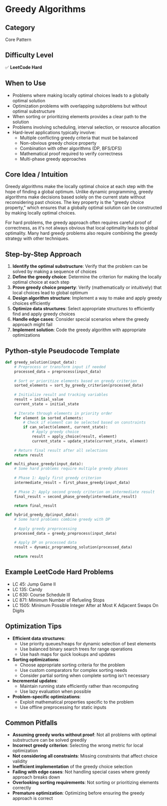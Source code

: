 # Greedy Algorithms

## Category
Core Pattern

## Difficulty Level
✅ **LeetCode Hard**

## When to Use
- Problems where making locally optimal choices leads to a globally optimal solution
- Optimization problems with overlapping subproblems but without optimal substructure
- When sorting or prioritizing elements provides a clear path to the solution
- Problems involving scheduling, interval selection, or resource allocation
- Hard-level applications typically involve:
  - Multiple conflicting greedy criteria that must be balanced
  - Non-obvious greedy choice property
  - Combination with other algorithms (DP, BFS/DFS)
  - Mathematical proof required to verify correctness
  - Multi-phase greedy approaches

## Core Idea / Intuition
Greedy algorithms make the locally optimal choice at each step with the hope of finding a global optimum. Unlike dynamic programming, greedy algorithms make decisions based solely on the current state without reconsidering past choices. The key property is the "greedy choice property," which ensures that a globally optimal solution can be constructed by making locally optimal choices.

For hard problems, the greedy approach often requires careful proof of correctness, as it's not always obvious that local optimality leads to global optimality. Many hard greedy problems also require combining the greedy strategy with other techniques.

## Step-by-Step Approach
1. **Identify the optimal substructure**: Verify that the problem can be solved by making a sequence of choices
2. **Define the greedy choice**: Determine the criterion for making the locally optimal choice at each step
3. **Prove greedy choice property**: Verify (mathematically or intuitively) that local choices lead to global optimum
4. **Design algorithm structure**: Implement a way to make and apply greedy choices efficiently
5. **Optimize data structures**: Select appropriate structures to efficiently find and apply greedy choices
6. **Handle edge cases**: Consider special scenarios where the greedy approach might fail
7. **Implement solution**: Code the greedy algorithm with appropriate optimizations

## Python-style Pseudocode Template
```python
def greedy_solution(input_data):
    # Preprocess or transform input if needed
    processed_data = preprocess(input_data)
    
    # Sort or prioritize elements based on greedy criterion
    sorted_elements = sort_by_greedy_criterion(processed_data)
    
    # Initialize result and tracking variables
    result = initial_value
    current_state = initial_state
    
    # Iterate through elements in priority order
    for element in sorted_elements:
        # Check if element can be selected based on constraints
        if can_select(element, current_state):
            # Apply greedy choice
            result = apply_choice(result, element)
            current_state = update_state(current_state, element)
    
    # Return final result after all selections
    return result

def multi_phase_greedy(input_data):
    # Some hard problems require multiple greedy phases
    
    # Phase 1: Apply first greedy criterion
    intermediate_result = first_phase_greedy(input_data)
    
    # Phase 2: Apply second greedy criterion on intermediate result
    final_result = second_phase_greedy(intermediate_result)
    
    return final_result

def hybrid_greedy_dp(input_data):
    # Some hard problems combine greedy with DP
    
    # Apply greedy preprocessing
    processed_data = greedy_preprocess(input_data)
    
    # Apply DP on processed data
    result = dynamic_programming_solution(processed_data)
    
    return result
```

## Example LeetCode Hard Problems
- LC 45: Jump Game II
- LC 135: Candy
- LC 630: Course Schedule III
- LC 871: Minimum Number of Refueling Stops
- LC 1505: Minimum Possible Integer After at Most K Adjacent Swaps On Digits

## Optimization Tips
- **Efficient data structures**:
  - Use priority queues/heaps for dynamic selection of best elements
  - Use balanced binary search trees for range operations
  - Use hash maps for quick lookups and updates
- **Sorting optimizations**:
  - Choose appropriate sorting criteria for the problem
  - Use custom comparators for complex sorting needs
  - Consider partial sorting when complete sorting isn't necessary
- **Incremental updates**:
  - Maintain running state efficiently rather than recomputing
  - Use lazy evaluation when possible
- **Problem-specific optimizations**:
  - Exploit mathematical properties specific to the problem
  - Use offline preprocessing for static inputs

## Common Pitfalls
- **Assuming greedy works without proof**: Not all problems with optimal substructure can be solved greedily
- **Incorrect greedy criterion**: Selecting the wrong metric for local optimization
- **Not considering all constraints**: Missing constraints that affect choice validity
- **Inefficient implementation** of the greedy choice selection
- **Failing with edge cases**: Not handling special cases where greedy approach breaks down
- **Overlooking sorting requirements**: Not sorting or prioritizing elements correctly
- **Premature optimization**: Optimizing before ensuring the greedy approach is correct
